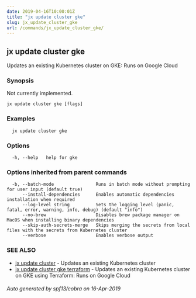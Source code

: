 ```yaml
---
date: 2019-04-16T10:00:01Z
title: "jx update cluster gke"
slug: jx_update_cluster_gke
url: /commands/jx_update_cluster_gke/
---
```

## jx update cluster gke

Updates an existing Kubernetes cluster on GKE: Runs on Google Cloud

### Synopsis

Not currently implemented.

```
jx update cluster gke [flags]
```

### Examples

```
  jx update cluster gke
```

### Options

```
  -h, --help   help for gke
```

### Options inherited from parent commands

```
  -b, --batch-mode                Runs in batch mode without prompting for user input (default true)
      --install-dependencies      Enables automatic dependencies installation when required
      --log-level string          Sets the logging level (panic, fatal, error, warning, info, debug) (default "info")
      --no-brew                   Disables brew package manager on MacOS when installing binary dependencies
      --skip-auth-secrets-merge   Skips merging the secrets from local files with the secrets from Kubernetes cluster
      --verbose                   Enables verbose output
```

### SEE ALSO

* [jx update cluster](/commands/jx_update_cluster/)	 - Updates an existing Kubernetes cluster
* [jx update cluster gke terraform](/commands/jx_update_cluster_gke_terraform/)	 - Updates an existing Kubernetes cluster on GKE using Terraform: Runs on Google Cloud

###### Auto generated by spf13/cobra on 16-Apr-2019
